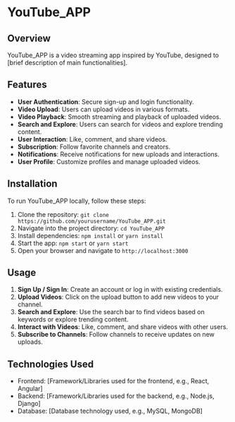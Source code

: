 # YouTube_APP

## Overview
YouTube_APP is a video streaming app inspired by YouTube, designed to [brief description of main functionalities].

## Features
- **User Authentication**: Secure sign-up and login functionality.
- **Video Upload**: Users can upload videos in various formats.
- **Video Playback**: Smooth streaming and playback of uploaded videos.
- **Search and Explore**: Users can search for videos and explore trending content.
- **User Interaction**: Like, comment, and share videos.
- **Subscription**: Follow favorite channels and creators.
- **Notifications**: Receive notifications for new uploads and interactions.
- **User Profile**: Customize profiles and manage uploaded videos.

## Installation
To run YouTube_APP locally, follow these steps:
1. Clone the repository: `git clone https://github.com/yourusername/YouTube_APP.git`
2. Navigate into the project directory: `cd YouTube_APP`
3. Install dependencies: `npm install` or `yarn install`
4. Start the app: `npm start` or `yarn start`
5. Open your browser and navigate to `http://localhost:3000`

## Usage
1. **Sign Up / Sign In**: Create an account or log in with existing credentials.
2. **Upload Videos**: Click on the upload button to add new videos to your channel.
3. **Search and Explore**: Use the search bar to find videos based on keywords or explore trending content.
4. **Interact with Videos**: Like, comment, and share videos with other users.
5. **Subscribe to Channels**: Follow channels to receive updates on new uploads.

## Technologies Used
- Frontend: [Framework/Libraries used for the frontend, e.g., React, Angular]
- Backend: [Framework/Libraries used for the backend, e.g., Node.js, Django]
- Database: [Database technology used, e.g., MySQL, MongoDB]
